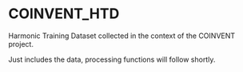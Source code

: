# COINVENT_HTD
Harmonic Training Dataset collected in the context of the COINVENT project.

Just includes the data, processing functions will follow shortly.
